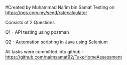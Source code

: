 #Created by Muhammad Na'im bin Samat
Testing on https://pos.com.my/send/ratecalculator

Consists of 2 Questions

Q1 - API testing using postman

Q2 - Automation scripting in Java using Selenium

All tasks were committed into github - https://github.com/naimsamat92/TakeHomeAssessment
